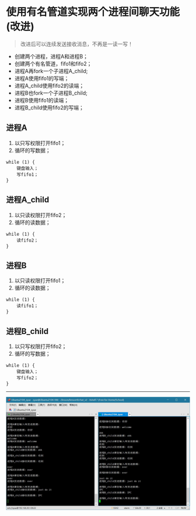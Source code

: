 # 使用有名管道实现两个进程间聊天功能(改进)

> 改进后可以连续发送接收消息，不再是一读一写！

- 创建两个进程，进程A和进程B；
- 创建两个有名管道，fifo1和fifo2；
- 进程A再fork一个子进程A_child;
- 进程A使用fifo1的写端；
- 进程A_child使用fifo2的读端；
- 进程B也fork一个子进程B_child;
- 进程B使用fifo1的读端；
- 进程B_child使用fifo2的写端；

## 进程A
1. 以只写权限打开fifo1；
2. 循环的写数据；
```
while (1) {
    键盘输入；
    写fifo1；
}
```
## 进程A_child
1. 以只读权限打开fifo2；
2. 循环的读数据；
```
while (1) {
    读fifo2；
}
```

## 进程B
1. 以只读权限打开fifo1；
2. 循环的读数据；
```
while (1) {
    读fifo1；
}
```
## 进程B_child
1. 以只写权限打开fifo2；
2. 循环的写数据；
```
while (1) {
    键盘输入；
    写fifo2；
}
```
---

![效果图](20220629170855.jpg) 

